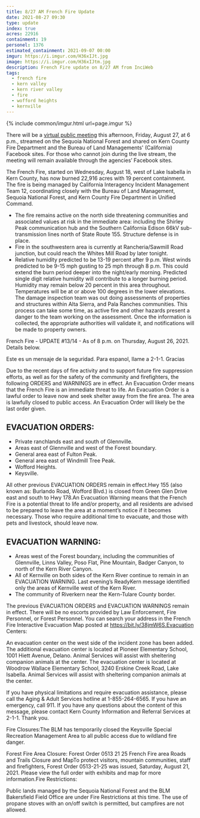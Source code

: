 ```yaml
---
title: 8/27 AM French Fire Update
date: 2021-08-27 09:30
type: update
index: true
acres: 22916
containment: 19
personel: 1376
estimated_containment: 2021-09-07 00:00
imgur: https://i.imgur.com/H36xIJt.jpg
image: https://i.imgur.com/H36xIJtm.jpg
description: French Fire update on 8/27 AM from InciWeb
tags:
  - french fire
  - kern valley
  - kern river valley
  - fire
  - wofford heights
  - kernville
---
```

{% include common/imgur.html url=page.imgur %}

There will be a [virtual public meeting](https://facebook.com/events/s/virtual-community-meeting/155135743393591/) this afternoon, Friday, August 27, at 6 p.m., streamed on the Sequoia National Forest and shared on Kern County Fire Department and the Bureau of Land Managements' (California) Facebook sites. For those who cannot join during the live stream, the meeting will remain available through the agencies’ Facebook sites. 

The French Fire, started on Wednesday, August 18, west of Lake Isabella in Kern County, has now burned 22,916 acres with 19 percent containment. The fire is being managed by California Interagency Incident Management Team 12, coordinating closely with the Bureau of Land Management, Sequoia National Forest, and Kern County Fire Department in Unified Command.

- The fire remains active on the north side threatening communities and associated values at risk in the immediate area: including the Shirley Peak communication hub and the Southern California Edison 66kV sub-transmission lines north of State Route 155. Structure defense is in place.
- Fire in the southwestern area is currently at Rancheria/Sawmill Road junction, but could reach the Whites Mill Road by later tonight.
- Relative humidity predicted to be 13-19 percent after 9 p.m. West winds predicted to be 9-15 mph gusting to 25 mph through 8 p.m. This could extend the burn period deeper into the night/early morning. Predicted single digit relative humidity will contribute to a longer burning period. Humidity may remain below 20 percent in this area throughout. Temperatures will be at or above 100 degrees in the lower elevations. The damage inspection team was out doing assessments of properties and structures within Alta Sierra, and Pala Ranches communities. This process can take some time, as active fire and other hazards present a danger to the team working on the assessment. Once the information is collected, the appropriate authorities will validate it, and notifications will be made to property owners.

French Fire - UPDATE #13/14 - As of 8 p.m. on Thursday, August 26, 2021. Details below.

Este es un mensaje de la seguridad. Para espanol, llame a 2-1-1. Gracias

Due to the recent days of fire activity and to support future fire suppression efforts, as well as for the safety of the community and firefighters, the following ORDERS and WARNINGS are in effect. An Evacuation Order means that the French Fire is an immediate threat to life. An Evacuation Order is a lawful order to leave now and seek shelter away from the fire area. The area is lawfully closed to public access. An Evacuation Order will likely be the last order given.

## EVACUATION ORDERS:
- Private ranchlands east and south of Glennville.
- Areas east of Glennville and west of the Forest boundary.
- General area east of Fulton Peak.
- General area east of Windmill Tree Peak.
- Wofford Heights.
- Keysville.

All other previous EVACUATION ORDERS remain in effect.Hwy 155 (also known as: Burlando Road, Wofford Blvd.) is closed from Green Glen Drive east and south to Hwy 178.An Evacuation Warning means that the French Fire is a potential threat to life and/or property, and all residents are advised to be prepared to leave the area at a moment’s notice if it becomes necessary. Those who require additional time to evacuate, and those with pets and livestock, should leave now.

## EVACUATION WARNING:
- Areas west of the Forest boundary, including the communities of Glennville, Linns Valley, Poso Flat, Pine Mountain, Badger Canyon, to north of the Kern River Canyon.
- All of Kernville on both sides of the Kern River continue to remain in an EVACUATION WARNING. Last evening’s ReadyKern message identified only the areas of Kernville west of the Kern River.
- The community of Riverkern near the Kern-Tulare County border.

The previous EVACUATION ORDERS and EVACUATION WARNINGS remain in effect. There will be no escorts provided by Law Enforcement, Fire Personnel, or Forest Personnel. You can search your address in the French Fire Interactive Evacuation Map posted at https://bit.ly/38jmW6S.Evacuation Centers:

An evacuation center on the west side of the incident zone has been added. The additional evacuation center is located at Pioneer Elementary School, 1001 Hiett Avenue, Delano. Animal Services will assist with sheltering companion animals at the center. The evacuation center is located at Woodrow Wallace Elementary School, 3240 Erskine Creek Road, Lake Isabella. Animal Services will assist with sheltering companion animals at the center.

If you have physical limitations and require evacuation assistance, please call the Aging & Adult Services hotline at 1-855-264-6565. If you have an emergency, call 911. If you have any questions about the content of this message, please contact Kern County Information and Referral Services at 2-1-1. Thank you.

Fire Closures:The BLM has temporarily closed the Keysville Special Recreation Management Area to all public access due to wildland fire danger.

Forest Fire Area Closure: Forest Order 0513 21 25 French Fire area Roads and Trails Closure and MapTo protect visitors, mountain communities, staff and firefighters, Forest Order 0513-21-25 was issued, Saturday, August 21, 2021. Please view the full order with exhibits and map for more information.Fire Restrictions:

Public lands managed by the Sequoia National Forest and the BLM Bakersfield Field Office are under Fire Restrictions at this time. The use of propane stoves with an on/off switch is permitted, but campfires are not allowed. 
